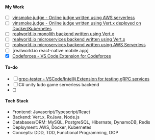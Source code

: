 #### **My Work**
 - [ ] [vinsmoke.judge - Online judge written using AWS serverless](https://github.com/KaustubhSathe/vinsmoke-serverless)
 - [ ] [vinsmoke.judge - Online judge written using Vert.x deployed on Docker/Kubernetes](https://github.com/KaustubhSathe/vinsmoke-containerized)
 - [ ] [realworld.io monolith backend written using Vert.x](https://github.com/KaustubhSathe/realworld-vertx-monolith)
 - [ ] [realworld.io microservices backend written using Vert.x](https://github.com/KaustubhSathe/realworld-vertx-microservices)
 - [ ] [realworld.io microservices backend written using AWS Serverless]()
 - [ ] [realworld.io react-native mobile app]
 - [x] [Codeforces - VS Code Extension for Codeforces](https://github.com/KaustubhSathe/Codeforces)

#### To-do
 - [ ] [grpc-tester - VSCode/Intellij Extension for testing gRPC services]()
 - [ ] C# unity ludo game serverless backend
 - [ ] 


#### **Tech Stack**
 - Frontend: Javascript/Typescript/React
 - Backend: Vert.x, RxJava, Node.js 
 - Databases/ORM: MySQL, PostgreSQL, Hibernate, DynamoDB, Redis
 - Deployment: AWS, Docker, Kubernetes
 - Concepts: DDD, TDD, Functional Programming, OOP
